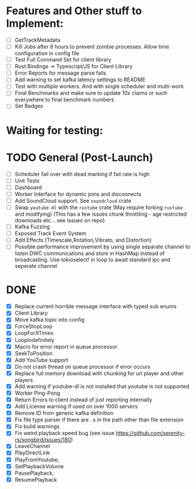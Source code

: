 # Features and Other stuff to Implement:
- [ ] GetTrackMetadata
- [ ] Kill Jobs after 8 hours to prevent zombie processes. Allow time configuration in config file
- [ ] Test Full Command Set for client library
- [ ] Rust Bindings -> Typescript/JS for Client Library
- [ ] Error Reports for message parse fails
- [ ] Add warning to set kafka latency settings to README
- [ ] Test with multiple workers. And with single scheduler and multi-work
- [ ] Final Benchmarks and make sure to update 10x claims or such everywhere to final benchmark numbers
- [ ] Set Badges
# Waiting for testing:
# TODO General (Post-Launch)
- [ ] Scheduler fail over with dead marking if fail rate is high
- [ ] Unit Tests
- [ ] Dashboard
- [ ] Worker Interface for dynamic joins and disconnects
- [ ] Add SoundCloud support. See `soundcloud` crate
- [ ] Swap `youtube-dl` with the `rustube` crate (May require forking `rustube` and modifying) (This has a few issues chunk throttling - age restricted downloads etc... see Issues on repo)
- [ ] Kafka Fuzzing
- [ ] Exposed Track Event System
- [ ] Add Effects (Timescale,Rotation,Vibrato, and Distortion)
- [ ] Possible performance improvement by using single separate channel to listen DWC communications and store in HashMap instead of broadcasting. Use tokioselect! in loop to await standard ipc and seperate channel
# DONE
- [x] Replace current horrible message interface with typed sub enums
- [x] Client Library
- [x] Move kafka topic into config
- [x] ForceStopLoop
- [x] LoopForXTimes
- [x] LoopIndefinitely
- [x] Macro for error report in queue processor
- [x] SeekToPosition
- [x] Add YouTube support
- [x] Do not crash thread on queue processor if error occurs
- [x] Replace full memory download with chunking for url player and other players
- [x] Add warning if youtube-dl is not installed that youtube is not supported
- [x] Worker Ping-Pong
- [x] Return Errors to client instead of just reporting internally
- [x] Add License warning if used on over 1000 servers
- [x] Remove ID from generic kafka definition
- [x] Fix file type parser if there are `.`s in the path other than file extension
- [x] Fix build warnings
- [x] Fix weird playback speed bug (see issue https://github.com/serenity-rs/songbird/issues/180)
- [x] LeaveChannel
- [x] PlayDirectLink
- [x] PlayFromYoutube,
- [x] SetPlaybackVolume
- [x] PausePlayback,
- [x] ResumePlayback
